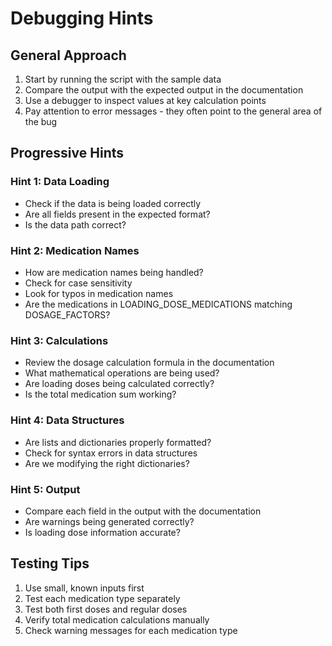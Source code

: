 # Debugging Hints

## General Approach
1. Start by running the script with the sample data
2. Compare the output with the expected output in the documentation
3. Use a debugger to inspect values at key calculation points
4. Pay attention to error messages - they often point to the general area of the bug

## Progressive Hints

### Hint 1: Data Loading
- Check if the data is being loaded correctly
- Are all fields present in the expected format?
- Is the data path correct?

### Hint 2: Medication Names
- How are medication names being handled?
- Check for case sensitivity
- Look for typos in medication names
- Are the medications in LOADING_DOSE_MEDICATIONS matching DOSAGE_FACTORS?

### Hint 3: Calculations
- Review the dosage calculation formula in the documentation
- What mathematical operations are being used?
- Are loading doses being calculated correctly?
- Is the total medication sum working?

### Hint 4: Data Structures
- Are lists and dictionaries properly formatted?
- Check for syntax errors in data structures
- Are we modifying the right dictionaries?

### Hint 5: Output
- Compare each field in the output with the documentation
- Are warnings being generated correctly?
- Is loading dose information accurate?

## Testing Tips
1. Use small, known inputs first
2. Test each medication type separately
3. Test both first doses and regular doses
4. Verify total medication calculations manually
5. Check warning messages for each medication type 